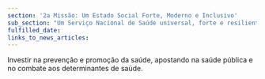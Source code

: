 ```yaml
---
section: '2a Missão: Um Estado Social Forte, Moderno e Inclusivo'
sub_section: "Um Serviço Nacional de Saúde universal, forte e resiliente"
fulfilled_date:
links_to_news_articles:
---
```


Investir na prevenção e promoção da saúde, apostando na saúde pública e no combate aos determinantes de saúde.